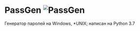 # PassGen ![PassGen](https://github.com/IlyaVishnikin/PassGen.git/logo/logo.png)
Генератор паролей на Windows, *UNIX; написан на Python 3.7
